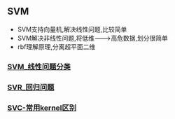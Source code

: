 ## SVM
- SVM支持向量机,解决线性问题,比较简单
- SVM解决非线性问题,将低维--->高危数据,划分很简单
- rbf理解原理,分离超平面二维

### [SVM_线性问题分类]()
### [SVR_回归问题]()
### [SVC-常用kernel区别]()
